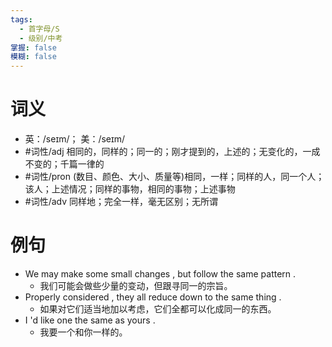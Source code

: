 ```yaml
---
tags:
  - 首字母/S
  - 级别/中考
掌握: false
模糊: false
---
```

# 词义
- 英：/seɪm/； 美：/seɪm/
- #词性/adj  相同的，同样的；同一的；刚才提到的，上述的；无变化的，一成不变的；千篇一律的
- #词性/pron  (数目、颜色、大小、质量等)相同，一样；同样的人，同一个人；该人；上述情况；同样的事物，相同的事物；上述事物
- #词性/adv  同样地；完全一样，毫无区别；无所谓
# 例句
- We may make some small changes , but follow the same pattern .
	- 我们可能会做些少量的变动，但跟寻同一的宗旨。
- Properly considered , they all reduce down to the same thing .
	- 如果对它们适当地加以考虑，它们全都可以化成同一的东西。
- I 'd like one the same as yours .
	- 我要一个和你一样的。
